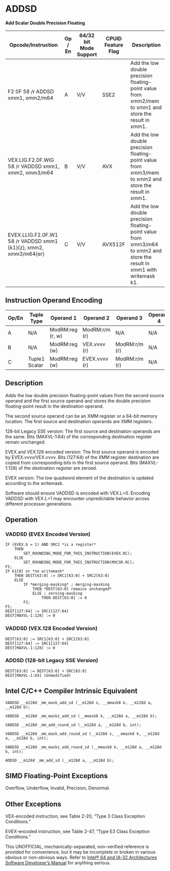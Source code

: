 # ADDSD

**Add Scalar Double Precision Floating**

| Opcode/Instruction                                               | Op / En | 64/32 bit Mode Support | CPUID Feature Flag | Description                                                                                                             |
| ---------------------------------------------------------------- | ------- | ---------------------- | ------------------ | ----------------------------------------------------------------------------------------------------------------------- |
| F2 0F 58 /r ADDSD xmm1, xmm2/m64                                 | A       | V/V                    | SSE2               | Add the low double precision floating-point value from xmm2/mem to xmm1 and store the result in xmm1.                   |
| VEX.LIG.F2.0F.WIG 58 /r VADDSD xmm1, xmm2, xmm3/m64              | B       | V/V                    | AVX                | Add the low double precision floating-point value from xmm3/mem to xmm2 and store the result in xmm1.                   |
| EVEX.LLIG.F2.0F.W1 58 /r VADDSD xmm1 {k1}{z}, xmm2, xmm3/m64{er} | C       | V/V                    | AVX512F            | Add the low double precision floating-point value from xmm3/m64 to xmm2 and store the result in xmm1 with writemask k1. |

## Instruction Operand Encoding

| Op/En | Tuple Type    | Operand 1        | Operand 2     | Operand 3     | Operand 4 |
| ----- | ------------- | ---------------- | ------------- | ------------- | --------- |
| A     | N/A           | ModRM:reg (r, w) | ModRM:r/m (r) | N/A           | N/A       |
| B     | N/A           | ModRM:reg (w)    | VEX.vvvv (r)  | ModRM:r/m (r) | N/A       |
| C     | Tuple1 Scalar | ModRM:reg (w)    | EVEX.vvvv (r) | ModRM:r/m (r) | N/A       |

## Description

Adds the low double precision floating-point values from the second source operand and the first source operand and stores the double precision floating-point result in the destination operand.

The second source operand can be an XMM register or a 64-bit memory location. The first source and destination operands are XMM registers.

128-bit Legacy SSE version: The first source and destination operands are the same. Bits (MAXVL-1:64) of the corresponding destination register remain unchanged.

EVEX and VEX.128 encoded version: The first source operand is encoded by EVEX.vvvv/VEX.vvvv. Bits (127:64) of the XMM register destination are copied from corresponding bits in the first source operand. Bits (MAXVL-1:128) of the destination register are zeroed.

EVEX version: The low quadword element of the destination is updated according to the writemask.

Software should ensure VADDSD is encoded with VEX.L=0. Encoding VADDSD with VEX.L=1 may encounter unpredictable behavior across different processor generations.

## Operation

### VADDSD (EVEX Encoded Version)

```
IF (EVEX.b = 1) AND SRC2 *is a register*
    THEN
        SET_ROUNDING_MODE_FOR_THIS_INSTRUCTION(EVEX.RC);
    ELSE
        SET_ROUNDING_MODE_FOR_THIS_INSTRUCTION(MXCSR.RC);
FI;
IF k1[0] or *no writemask*
    THEN DEST[63:0] := SRC1[63:0] + SRC2[63:0]
    ELSE
        IF *merging-masking* ; merging-masking
            THEN *DEST[63:0] remains unchanged*
            ELSE ; zeroing-masking
                THEN DEST[63:0] := 0
        FI;
FI;
DEST[127:64] := SRC1[127:64]
DEST[MAXVL-1:128] := 0

```

### VADDSD (VEX.128 Encoded Version)

```
DEST[63:0] := SRC1[63:0] + SRC2[63:0]
DEST[127:64] := SRC1[127:64]
DEST[MAXVL-1:128] := 0

```

### ADDSD (128-bit Legacy SSE Version)

```
DEST[63:0] := DEST[63:0] + SRC[63:0]
DEST[MAXVL-1:64] (Unmodified)

```

## Intel C/C++ Compiler Intrinsic Equivalent

```
VADDSD __m128d _mm_mask_add_sd (__m128d s, __mmask8 k, __m128d a, __m128d b);

```

```
VADDSD __m128d _mm_maskz_add_sd (__mmask8 k, __m128d a, __m128d b);

```

```
VADDSD __m128d _mm_add_round_sd (__m128d a, __m128d b, int);

```

```
VADDSD __m128d _mm_mask_add_round_sd (__m128d s, __mmask8 k, __m128d a, __m128d b, int);

```

```
VADDSD __m128d _mm_maskz_add_round_sd (__mmask8 k, __m128d a, __m128d b, int);

```

```
ADDSD __m128d _mm_add_sd (__m128d a, __m128d b);

```

## SIMD Floating-Point Exceptions

Overflow, Underflow, Invalid, Precision, Denormal.

## Other Exceptions

VEX-encoded instruction, see Table 2-20, “Type 3 Class Exception Conditions.”

EVEX-encoded instruction, see Table 2-47, “Type E3 Class Exception Conditions.”

This UNOFFICIAL, mechanically-separated, non-verified reference is provided for convenience, but it may be
incomplete or broken in various obvious or non-obvious
ways. Refer to [Intel® 64 and IA-32 Architectures Software Developer’s Manual](https://software.intel.com/en-us/download/intel-64-and-ia-32-architectures-sdm-combined-volumes-1-2a-2b-2c-2d-3a-3b-3c-3d-and-4) for anything serious.

